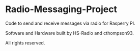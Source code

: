 # Radio-Messaging-Project
Code to send and receive messages via radio for Rasperry PI.

Software and Hardware built by HS-Radio and cthompson93.

All rights reserved.
